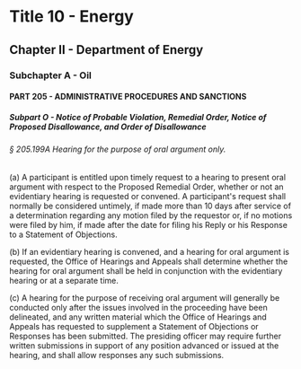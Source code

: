 
# Title 10 - Energy
## Chapter II - Department of Energy
### Subchapter A - Oil
#### PART 205 - ADMINISTRATIVE PROCEDURES AND SANCTIONS
##### Subpart O - Notice of Probable Violation, Remedial Order, Notice of Proposed Disallowance, and Order of Disallowance
###### § 205.199A Hearing for the purpose of oral argument only.

(a) A participant is entitled upon timely request to a hearing to present oral argument with respect to the Proposed Remedial Order, whether or not an evidentiary hearing is requested or convened. A participant's request shall normally be considered untimely, if made more than 10 days after service of a determination regarding any motion filed by the requestor or, if no motions were filed by him, if made after the date for filing his Reply or his Response to a Statement of Objections.

(b) If an evidentiary hearing is convened, and a hearing for oral argument is requested, the Office of Hearings and Appeals shall determine whether the hearing for oral argument shall be held in conjunction with the evidentiary hearing or at a separate time.

(c) A hearing for the purpose of receiving oral argument will generally be conducted only after the issues involved in the proceeding have been delineated, and any written material which the Office of Hearings and Appeals has requested to supplement a Statement of Objections or Responses has been submitted. The presiding officer may require further written submissions in support of any position advanced or issued at the hearing, and shall allow responses any such submissions.
